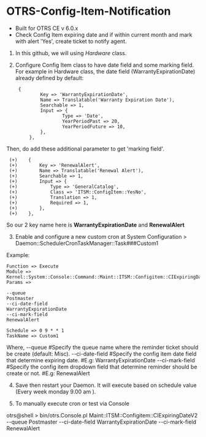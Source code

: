 # OTRS-Config-Item-Notification  
- Built for OTRS CE v 6.0.x  
- Check Config Item expiring date and if within current month and mark with alert 'Yes', create ticket to notify agent.  

1. In this github, we will using *Hardware* class.  

2. Configure Config Item class to have date field and some marking field.  
For example in Hardware class, the date field (WarrantyExpirationDate) already defined by default:  

  		{  
        		Key => 'WarrantyExpirationDate',  
        		Name => Translatable('Warranty Expiration Date'),  
        		Searchable => 1,  
        		Input => {  
        	    		Type => 'Date',  
        	    		YearPeriodPast => 20,  
        	    		YearPeriodFuture => 10,  
        		},  
    		},  
		
Then, do add these additional parameter to get 'marking field'.  

	 (+)	{  
	 (+)		Key => 'RenewalAlert',  
	 (+)		Name => Translatable('Renewal Alert'),  
	 (+)		Searchable => 1,  
	 (+)		Input => {  
	 (+)		    Type => 'GeneralCatalog',  
	 (+)		    Class => 'ITSM::ConfigItem::YesNo',  
	 (+)		    Translation => 1,  
	 (+)		    Required => 1,  
	 (+)		},  
	 (+)	},  


So our 2 key name here is **WarrantyExpirationDate** and **RenewalAlert**


3. Enable and configure a new custom cron at System Configuration > Daemon::SchedulerCronTaskManager::Task###Custom1

Example:

	Function => Execute  
	Module => Kernel::System::Console::Command::Maint::ITSM::Configitem::CIExpiringDateV2  
	Params => 
	
	--queue
	Postmaster
	--ci-date-field
	WarrantyExpirationDate
	--ci-mark-field
	RenewalAlert
			
	Schedule => 0 9 * * 1  
	TaskName => Custom1

Where,
--queue            #Specify the queue name where the reminder ticket should be create (default: Misc).
--ci-date-field    #Specify the config item date field that determine expiring date. #E.g: WarrantyExpirationDate
--ci-mark-field    #Specify the config item dropdown field that determine reminder should be create or not. #E.g: RenewalAlert


4. Save then restart your Daemon. It will execute based on schedule value (Every week monday 9.00 am ).

5. To manually execute cron or test via Console

otrs@shell > bin/otrs.Console.pl Maint::ITSM::Configitem::CIExpiringDateV2 --queue Postmaster --ci-date-field WarrantyExpirationDate --ci-mark-field RenewalAlert

